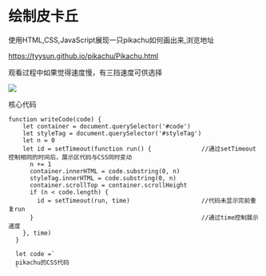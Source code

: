 # 绘制皮卡丘

使用HTML,CSS,JavaScript展现一只pikachu如何画出来,浏览地址  



https://tyysun.github.io/pikachu/Pikachu.html    

观看过程中如果觉得速度慢，有三挡速度可供选择   



![](https://upload-images.jianshu.io/upload_images/3429455-7780dabd9e0fef82.png?imageMogr2/auto-orient/strip%7CimageView2/2/w/1240)     


核心代码   
```
function writeCode(code) {
    let container = document.querySelector('#code')
    let styleTag = document.querySelector('#styleTag')
    let n = 0
    let id = setTimeout(function run() {              //通过setTimeout控制相同的时间后，展示区代码与CSS同时变动
      n += 1
      container.innerHTML = code.substring(0, n)
      styleTag.innerHTML = code.substring(0, n)
      container.scrollTop = container.scrollHeight
      if (n < code.length) {
        id = setTimeout(run, time)                    //代码未显示完前重复run
      }                                               //通过time控制展示速度
    }, time)
  }

  let code =`
  pikachu的CSS代码
  `
```
